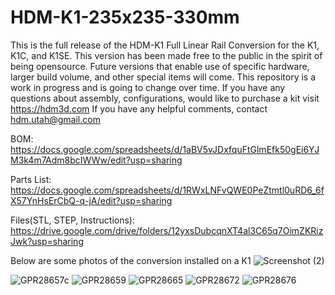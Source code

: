 # HDM-K1-235x235-330mm
This is the full release of the HDM-K1 Full Linear Rail Conversion for the K1, K1C, and K1SE.
This version has been made free to the public in the spirit of being opensource. Future versions that enable use of specific hardware, larger build volume, and other special items will come. This repository is a work in progress and is going to change over time. If you have any questions about assembly, configurations, would like to purchase a kit visit https://hdm3d.com If you have any helpful comments, contact hdm.utah@gmail.com 

BOM: https://docs.google.com/spreadsheets/d/1aBV5vJDxfquFtGlmEfk50gEi6YJM3k4m7Adm8bcIWWw/edit?usp=sharing

Parts List: https://docs.google.com/spreadsheets/d/1RWxLNFvQWE0PeZtmtl0uRD6_6fX57YnHsErCbQ-q-jA/edit?usp=sharing 

Files(STL, STEP, Instructions): https://drive.google.com/drive/folders/12yxsDubcqnXT4al3C65q7OimZKRizJwk?usp=sharing

Below are some photos of the conversion installed on a K1 
![Screenshot (2)](https://github.com/user-attachments/assets/f640cb8b-39bc-4697-8a5f-2e978c4d0f59)

![GPR28657c](https://github.com/user-attachments/assets/5cd86475-0467-482d-977f-553747033b4d)
![GPR28659](https://github.com/user-attachments/assets/adcf967e-9bd1-48d9-aabc-c5769aeddf7c)
![GPR28665](https://github.com/user-attachments/assets/0dcab89d-17df-4c2b-8e83-da24c00c00a8)
![GPR28672](https://github.com/user-attachments/assets/bfbb6e19-9ad9-4d0d-a04b-7e063b4a759d)
![GPR28676](https://github.com/user-attachments/assets/516d1d18-dc96-4826-83f7-950494eda87f)

